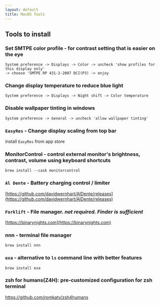 ```yaml
---
layout: default
title: MacOS Tools
---
```


## Tools to install

### Set SMTPE color profile - for contrast setting that is easier on the eye
```
System preference -> Displays -> Color -> uncheck 'show profiles for this display only'
-> choose 'SMTPE RP 431-2-2007 DCI(P3) -> enjoy
```
### Change display temperature to reduce blue light
`System preference -> Displays -> Night shift -> Color temperature`
### Disable wallpaper tinting in windows
`System preference -> General -> uncheck 'allow wallpaper tinting'`
### `EasyRes` - Change display scaling from top bar
install `EasyRes` from app store
### MonitorControl - control external monitor's brightness, contrast, volume using keyboard shortcuts
`brew install --cask monitorcontrol`

### `Al Dente` - Battery charging control / limiter
[https://github.com/davidwernhart/AlDente/releases](https://github.com/davidwernhart/AlDente/releases)


### `Forklift` - File manager. *not required. Finder is sufficient*
[https://binarynights.com](https://binarynights.com)
### nnn - terminal file manager
`brew install nnn`
### `exa` - alternative to `ls` command line with better features
`brew install exa`
### zsh for humans(Z4H): pre-customized configuration for zsh terminal
https://github.com/romkatv/zsh4humans
